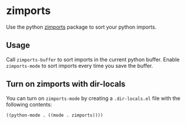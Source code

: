 # zimports

Use the python [zimports](https://github.com/sqlalchemyorg/zimports)
package to sort your python imports.

## Usage

Call `zimports-buffer` to sort imports in the current python buffer.
Enable `zimports-mode` to sort imports every time you save the buffer.

## Turn on zimports with dir-locals

You can turn on `zimports-mode` by creating a `.dir-locals.el` file
with the following contents:

```elisp
((python-mode . ((mode . zimports))))
```
